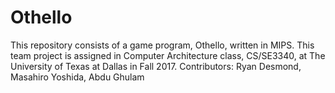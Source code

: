 # Othello

This repository consists of a game program, Othello, written in MIPS.
This team project is assigned in Computer Architecture class, CS/SE3340, at The University of Texas at Dallas in Fall 2017.
Contributors: Ryan Desmond, Masahiro Yoshida, Abdu Ghulam
